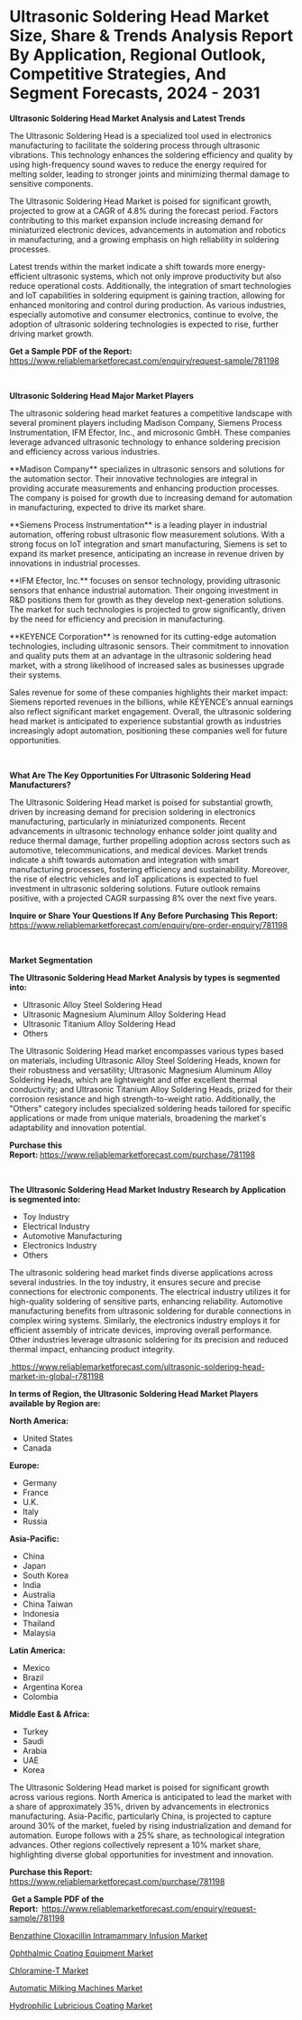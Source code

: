 <p><h1>Ultrasonic Soldering Head Market Size, Share & Trends Analysis Report By Application, Regional Outlook, Competitive Strategies, And Segment Forecasts, 2024 - 2031</h1></p><p><strong>Ultrasonic Soldering Head Market Analysis and Latest Trends</strong></p>
<p><p>The Ultrasonic Soldering Head is a specialized tool used in electronics manufacturing to facilitate the soldering process through ultrasonic vibrations. This technology enhances the soldering efficiency and quality by using high-frequency sound waves to reduce the energy required for melting solder, leading to stronger joints and minimizing thermal damage to sensitive components. </p><p>The Ultrasonic Soldering Head Market is poised for significant growth, projected to grow at a CAGR of 4.8% during the forecast period. Factors contributing to this market expansion include increasing demand for miniaturized electronic devices, advancements in automation and robotics in manufacturing, and a growing emphasis on high reliability in soldering processes. </p><p>Latest trends within the market indicate a shift towards more energy-efficient ultrasonic systems, which not only improve productivity but also reduce operational costs. Additionally, the integration of smart technologies and IoT capabilities in soldering equipment is gaining traction, allowing for enhanced monitoring and control during production. As various industries, especially automotive and consumer electronics, continue to evolve, the adoption of ultrasonic soldering technologies is expected to rise, further driving market growth.</p></p>
<p><strong>Get a Sample PDF of the Report:&nbsp;</strong> <a href="https://www.reliablemarketforecast.com/enquiry/request-sample/781198?utm_campaign=1169&utm_medium=2&utm_source=Github&utm_content=ia&utm_term=15102024&utm_id=ultrasonic-soldering-head">https://www.reliablemarketforecast.com/enquiry/request-sample/781198</a></p>
<p>&nbsp;</p>
<p><strong>Ultrasonic Soldering Head Major Market Players</strong></p>
<p><p>The ultrasonic soldering head market features a competitive landscape with several prominent players including Madison Company, Siemens Process Instrumentation, IFM Efector, Inc., and microsonic GmbH. These companies leverage advanced ultrasonic technology to enhance soldering precision and efficiency across various industries.</p><p>**Madison Company** specializes in ultrasonic sensors and solutions for the automation sector. Their innovative technologies are integral in providing accurate measurements and enhancing production processes. The company is poised for growth due to increasing demand for automation in manufacturing, expected to drive its market share.</p><p>**Siemens Process Instrumentation** is a leading player in industrial automation, offering robust ultrasonic flow measurement solutions. With a strong focus on IoT integration and smart manufacturing, Siemens is set to expand its market presence, anticipating an increase in revenue driven by innovations in industrial processes.</p><p>**IFM Efector, Inc.** focuses on sensor technology, providing ultrasonic sensors that enhance industrial automation. Their ongoing investment in R&D positions them for growth as they develop next-generation solutions. The market for such technologies is projected to grow significantly, driven by the need for efficiency and precision in manufacturing.</p><p>**KEYENCE Corporation** is renowned for its cutting-edge automation technologies, including ultrasonic sensors. Their commitment to innovation and quality puts them at an advantage in the ultrasonic soldering head market, with a strong likelihood of increased sales as businesses upgrade their systems.</p><p>Sales revenue for some of these companies highlights their market impact: Siemens reported revenues in the billions, while KEYENCE’s annual earnings also reflect significant market engagement. Overall, the ultrasonic soldering head market is anticipated to experience substantial growth as industries increasingly adopt automation, positioning these companies well for future opportunities.</p></p>
<p>&nbsp;</p>
<p><strong>What Are The Key Opportunities For Ultrasonic Soldering Head Manufacturers?</strong></p>
<p><p>The Ultrasonic Soldering Head market is poised for substantial growth, driven by increasing demand for precision soldering in electronics manufacturing, particularly in miniaturized components. Recent advancements in ultrasonic technology enhance solder joint quality and reduce thermal damage, further propelling adoption across sectors such as automotive, telecommunications, and medical devices. Market trends indicate a shift towards automation and integration with smart manufacturing processes, fostering efficiency and sustainability. Moreover, the rise of electric vehicles and IoT applications is expected to fuel investment in ultrasonic soldering solutions. Future outlook remains positive, with a projected CAGR surpassing 8% over the next five years.</p></p>
<p><strong>Inquire or Share Your Questions If Any Before Purchasing This Report:</strong> <a href="https://www.reliablemarketforecast.com/enquiry/pre-order-enquiry/781198?utm_campaign=1169&utm_medium=2&utm_source=Github&utm_content=ia&utm_term=15102024&utm_id=ultrasonic-soldering-head">https://www.reliablemarketforecast.com/enquiry/pre-order-enquiry/781198</a></p>
<p>&nbsp;</p>
<p><strong>Market Segmentation</strong></p>
<p><strong>The Ultrasonic Soldering Head Market Analysis by types is segmented into:</strong></p>
<p><ul><li>Ultrasonic Alloy Steel Soldering Head</li><li>Ultrasonic Magnesium Aluminum Alloy Soldering Head</li><li>Ultrasonic Titanium Alloy Soldering Head</li><li>Others</li></ul></p>
<p><p>The Ultrasonic Soldering Head market encompasses various types based on materials, including Ultrasonic Alloy Steel Soldering Heads, known for their robustness and versatility; Ultrasonic Magnesium Aluminum Alloy Soldering Heads, which are lightweight and offer excellent thermal conductivity; and Ultrasonic Titanium Alloy Soldering Heads, prized for their corrosion resistance and high strength-to-weight ratio. Additionally, the "Others" category includes specialized soldering heads tailored for specific applications or made from unique materials, broadening the market's adaptability and innovation potential.</p></p>
<p><strong>Purchase this Report:&nbsp;</strong><a href="https://www.reliablemarketforecast.com/purchase/781198?utm_campaign=1169&utm_medium=2&utm_source=Github&utm_content=ia&utm_term=15102024&utm_id=ultrasonic-soldering-head">https://www.reliablemarketforecast.com/purchase/781198</a></p>
<p>&nbsp;</p>
<p><strong>The Ultrasonic Soldering Head Market Industry Research by Application is segmented into:</strong></p>
<p><ul><li>Toy Industry</li><li>Electrical Industry</li><li>Automotive Manufacturing</li><li>Electronics Industry</li><li>Others</li></ul></p>
<p><p>The ultrasonic soldering head market finds diverse applications across several industries. In the toy industry, it ensures secure and precise connections for electronic components. The electrical industry utilizes it for high-quality soldering of sensitive parts, enhancing reliability. Automotive manufacturing benefits from ultrasonic soldering for durable connections in complex wiring systems. Similarly, the electronics industry employs it for efficient assembly of intricate devices, improving overall performance. Other industries leverage ultrasonic soldering for its precision and reduced thermal impact, enhancing product integrity.</p></p>
<p><a href="https://www.reliablemarketforecast.com/ultrasonic-soldering-head-market-in-global-r781198?utm_campaign=1169&utm_medium=2&utm_source=Github&utm_content=ia&utm_term=15102024&utm_id=ultrasonic-soldering-head">&nbsp;https://www.reliablemarketforecast.com/ultrasonic-soldering-head-market-in-global-r781198</a></p>
<p><strong>In terms of Region, the Ultrasonic Soldering Head Market Players available by Region are:</strong></p>
<p>
    <p> <strong> North America: </strong>
        <ul>
            <li>United States</li>
            <li>Canada</li>
        </ul>
        </p> 
    <p> <strong> Europe: </strong>
        <ul>
            <li>Germany</li>
            <li>France</li>
            <li>U.K.</li>
            <li>Italy</li>
            <li>Russia</li>
        </ul>
        </p> 
    <p> <strong> Asia-Pacific: </strong>
        <ul>
            <li>China</li>
            <li>Japan</li>
            <li>South Korea</li>
            <li>India</li>
            <li>Australia</li>
            <li>China Taiwan</li>
            <li>Indonesia</li>
            <li>Thailand</li>
            <li>Malaysia</li>
        </ul>
        </p> 
    <p> <strong> Latin America: </strong>
        <ul>
            <li>Mexico</li>
            <li>Brazil</li>
            <li>Argentina Korea</li>
            <li>Colombia</li>
        </ul>
        </p> 
    <p> <strong> Middle East & Africa: </strong>
        <ul>
            <li>Turkey</li>
            <li>Saudi</li>
            <li>Arabia</li>
            <li>UAE</li>
            <li>Korea</li>
        </ul>
    </p>
    </p>
<p><p>The Ultrasonic Soldering Head market is poised for significant growth across various regions. North America is anticipated to lead the market with a share of approximately 35%, driven by advancements in electronics manufacturing. Asia-Pacific, particularly China, is projected to capture around 30% of the market, fueled by rising industrialization and demand for automation. Europe follows with a 25% share, as technological integration advances. Other regions collectively represent a 10% market share, highlighting diverse global opportunities for investment and innovation.</p></p>
<p><strong>Purchase this Report: </strong><a href="https://www.reliablemarketforecast.com/purchase/781198?utm_campaign=1169&utm_medium=2&utm_source=Github&utm_content=ia&utm_term=15102024&utm_id=ultrasonic-soldering-head">https://www.reliablemarketforecast.com/purchase/781198</a></p>
<p>&nbsp;<strong>Get a Sample PDF of the Report:&nbsp;&nbsp;</strong><a href="https://www.reliablemarketforecast.com/enquiry/request-sample/781198?utm_campaign=1169&utm_medium=2&utm_source=Github&utm_content=ia&utm_term=15102024&utm_id=ultrasonic-soldering-head">https://www.reliablemarketforecast.com/enquiry/request-sample/781198</a></p>
<p><strong></strong></p>
<p><p><a href="https://github.com/angilauio/Market-Research-Report-List-1/blob/main/benzathine-cloxacillin-intramammary-infusion-market.md?utm_campaign=1169&utm_medium=2&utm_source=Github&utm_content=ia&utm_term=15102024&utm_id=ultrasonic-soldering-head">Benzathine Cloxacillin Intramammary Infusion Market</a></p><p><a href="https://www.linkedin.com/pulse/ophthalmic-coating-equipment-market-size-growth-trends-statistics-te4gf?trk=public_post_embed_feed-article-content&utm_campaign=1169&utm_medium=2&utm_source=Github&utm_content=ia&utm_term=15102024&utm_id=ultrasonic-soldering-head">Ophthalmic Coating Equipment Market</a></p><p><a href="https://github.com/luxssbml/Market-Research-Report-List-1/blob/main/chloramine-t-market.md?utm_campaign=1169&utm_medium=2&utm_source=Github&utm_content=ia&utm_term=15102024&utm_id=ultrasonic-soldering-head">Chloramine-T Market</a></p><p><a href="https://issuu.com/reportprime-2/docs/automatic-milking-machines-market-s_29c55a6c1c0c9b?utm_campaign=1169&utm_medium=2&utm_source=Github&utm_content=ia&utm_term=15102024&utm_id=ultrasonic-soldering-head">Automatic Milking Machines Market</a></p><p><a href="https://www.linkedin.com/pulse/emerging-trends-hydrophilic-lubricious-coating-market-global-3ut3f?trk=public_post_embed_feed-article-content&utm_campaign=1169&utm_medium=2&utm_source=Github&utm_content=ia&utm_term=15102024&utm_id=ultrasonic-soldering-head">Hydrophilic Lubricious Coating Market</a></p></p>
